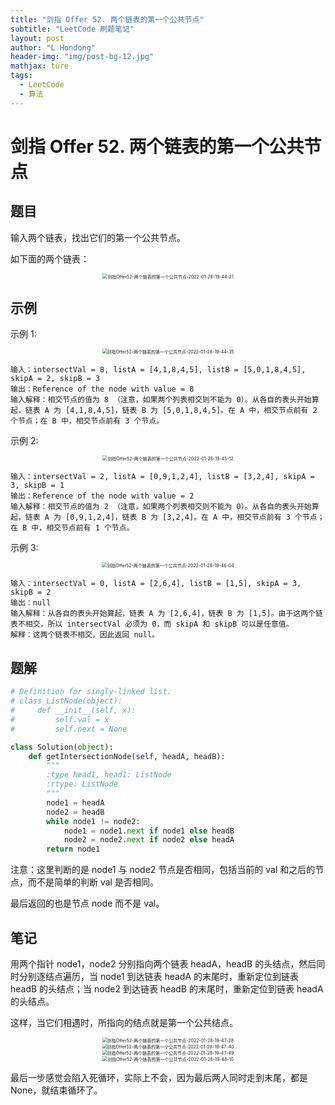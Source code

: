 ```yaml
---
title: "剑指 Offer 52. 两个链表的第一个公共节点"
subtitle: "LeetCode 刷题笔记"
layout: post
author: "L Hondong"
header-img: "img/post-bg-12.jpg"
mathjax: ture
tags:
  - LeetCode
  - 算法
---
```


# 剑指 Offer 52. 两个链表的第一个公共节点

## 题目

输入两个链表，找出它们的第一个公共节点。

如下面的两个链表：

<div align=center><img src="/Assets/Images/剑指Offer52-两个链表的第一个公共节点-2022-01-28-19-44-21.png" alt="剑指Offer52-两个链表的第一个公共节点-2022-01-28-19-44-21" style="zoom:50%;" /></div>

## 示例

示例 1:

<div align=center><img src="/Assets/Images/剑指Offer52-两个链表的第一个公共节点-2022-01-28-19-44-35.png" alt="剑指Offer52-两个链表的第一个公共节点-2022-01-28-19-44-35" style="zoom:50%;" /></div>

```
输入：intersectVal = 8, listA = [4,1,8,4,5], listB = [5,0,1,8,4,5], skipA = 2, skipB = 3
输出：Reference of the node with value = 8
输入解释：相交节点的值为 8 （注意，如果两个列表相交则不能为 0）。从各自的表头开始算起，链表 A 为 [4,1,8,4,5]，链表 B 为 [5,0,1,8,4,5]。在 A 中，相交节点前有 2 个节点；在 B 中，相交节点前有 3 个节点。
```

示例 2:

<div align=center><img src="/Assets/Images/剑指Offer52-两个链表的第一个公共节点-2022-01-28-19-45-12.png" alt="剑指Offer52-两个链表的第一个公共节点-2022-01-28-19-45-12" style="zoom:50%;" /></div>

```
输入：intersectVal = 2, listA = [0,9,1,2,4], listB = [3,2,4], skipA = 3, skipB = 1
输出：Reference of the node with value = 2
输入解释：相交节点的值为 2 （注意，如果两个列表相交则不能为 0）。从各自的表头开始算起，链表 A 为 [0,9,1,2,4]，链表 B 为 [3,2,4]。在 A 中，相交节点前有 3 个节点；在 B 中，相交节点前有 1 个节点。
```

示例 3:

<div align=center><img src="/Assets/Images/剑指Offer52-两个链表的第一个公共节点-2022-01-28-19-46-04.png" alt="剑指Offer52-两个链表的第一个公共节点-2022-01-28-19-46-04" style="zoom:50%;" /></div>

```
输入：intersectVal = 0, listA = [2,6,4], listB = [1,5], skipA = 3, skipB = 2
输出：null
输入解释：从各自的表头开始算起，链表 A 为 [2,6,4]，链表 B 为 [1,5]。由于这两个链表不相交，所以 intersectVal 必须为 0，而 skipA 和 skipB 可以是任意值。
解释：这两个链表不相交，因此返回 null。
```

## 题解

```python
# Definition for singly-linked list.
# class ListNode(object):
#     def __init__(self, x):
#         self.val = x
#         self.next = None

class Solution(object):
    def getIntersectionNode(self, headA, headB):
        """
        :type head1, head1: ListNode
        :rtype: ListNode
        """
        node1 = headA
        node2 = headB
        while node1 != node2:
            node1 = node1.next if node1 else headB
            node2 = node2.next if node2 else headA
        return node1
```

注意：这里判断的是 node1 与 node2 节点是否相同，包括当前的 val 和之后的节点，而不是简单的判断 val 是否相同。

最后返回的也是节点 node 而不是 val。

## 笔记

用两个指针 node1，node2 分别指向两个链表 headA，headB 的头结点，然后同时分别逐结点遍历，当 node1 到达链表 headA 的末尾时，重新定位到链表 headB 的头结点；当 node2 到达链表 headB 的末尾时，重新定位到链表 headA 的头结点。

这样，当它们相遇时，所指向的结点就是第一个公共结点。

<div align=center><img src="/Assets/Images/剑指Offer52-两个链表的第一个公共节点-2022-01-28-19-47-28.png" alt="剑指Offer52-两个链表的第一个公共节点-2022-01-28-19-47-28" style="zoom:50%;" /></div>

<div align=center><img src="/Assets/Images/剑指Offer52-两个链表的第一个公共节点-2022-01-28-19-47-40.png" alt="剑指Offer52-两个链表的第一个公共节点-2022-01-28-19-47-40" style="zoom:50%;" /></div>

<div align=center><img src="/Assets/Images/剑指Offer52-两个链表的第一个公共节点-2022-01-28-19-47-49.png" alt="剑指Offer52-两个链表的第一个公共节点-2022-01-28-19-47-49" style="zoom:50%;" /></div>

<div align=center><img src="/Assets/Images/剑指Offer52-两个链表的第一个公共节点-2022-01-28-19-48-10.png" alt="剑指Offer52-两个链表的第一个公共节点-2022-01-28-19-48-10" style="zoom:50%;" /></div>

最后一步感觉会陷入死循环，实际上不会，因为最后两人同时走到末尾，都是 None，就结束循环了。